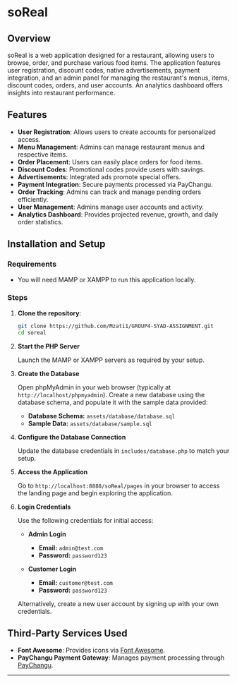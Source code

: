 # soReal

## Overview

soReal is a web application designed for a restaurant, allowing users to browse, order, and purchase various food items. The application features user registration, discount codes, native advertisements, payment integration, and an admin panel for managing the restaurant's menus, items, discount codes, orders, and user accounts. An analytics dashboard offers insights into restaurant performance.

## Features

- **User Registration**: Allows users to create accounts for personalized access.
- **Menu Management**: Admins can manage restaurant menus and respective items.
- **Order Placement**: Users can easily place orders for food items.
- **Discount Codes**: Promotional codes provide users with savings.
- **Advertisements**: Integrated ads promote special offers.
- **Payment Integration**: Secure payments processed via PayChangu.
- **Order Tracking**: Admins can track and manage pending orders efficiently.
- **User Management**: Admins manage user accounts and activity.
- **Analytics Dashboard**: Provides projected revenue, growth, and daily order statistics.

## Installation and Setup

### Requirements

- You will need MAMP or XAMPP to run this application locally.

### Steps

1. **Clone the repository**:

    ```bash
    git clone https://github.com/Mzati1/GROUP4-SYAD-ASSIGNMENT.git
    cd soreal
    ```

2. **Start the PHP Server**

   Launch the MAMP or XAMPP servers as required by your setup.

3. **Create the Database**

   Open phpMyAdmin in your web browser (typically at `http://localhost/phpmyadmin`). Create a new database using the database schema, and populate it with the sample data provided:

   - **Database Schema:** `assets/database/database.sql`
   - **Sample Data:** `assets/database/sample.sql`

4. **Configure the Database Connection**

   Update the database credentials in `includes/database.php` to match your setup.

5. **Access the Application**

   Go to `http://localhost:8888/soReal/pages` in your browser to access the landing page and begin exploring the application.

6. **Login Credentials**

   Use the following credentials for initial access:

   - **Admin Login**
      - **Email:** `admin@test.com`
      - **Password:** `password123`
      
   - **Customer Login**
      - **Email:** `customer@test.com`
      - **Password:** `password123`
      
   Alternatively, create a new user account by signing up with your own credentials.

## Third-Party Services Used

- **Font Awesome**: Provides icons via [Font Awesome](https://fontawesome.com/).
- **PayChangu Payment Gateway**: Manages payment processing through [PayChangu](https://paychangu.com/).

---


